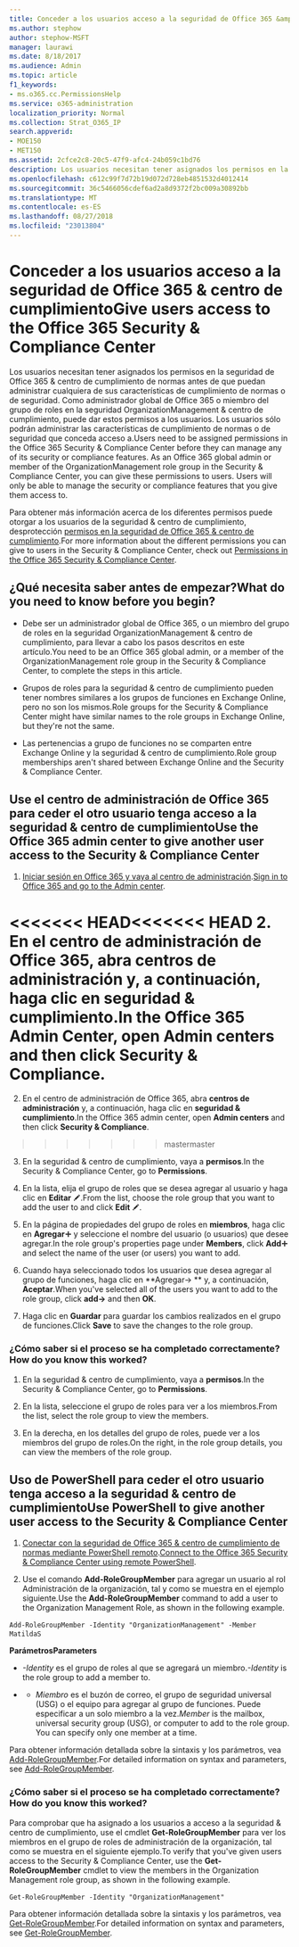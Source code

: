 ```yaml
---
title: Conceder a los usuarios acceso a la seguridad de Office 365 &amp; centro de cumplimiento
ms.author: stephow
author: stephow-MSFT
manager: laurawi
ms.date: 8/18/2017
ms.audience: Admin
ms.topic: article
f1_keywords:
- ms.o365.cc.PermissionsHelp
ms.service: o365-administration
localization_priority: Normal
ms.collection: Strat_O365_IP
search.appverid:
- MOE150
- MET150
ms.assetid: 2cfce2c8-20c5-47f9-afc4-24b059c1bd76
description: Los usuarios necesitan tener asignados los permisos en la seguridad de Office 365 &amp; centro de cumplimiento de normas antes de que puedan administrar cualquiera de sus características de cumplimiento de normas o de seguridad.
ms.openlocfilehash: c612c99f7d72b19d072d728eb4851532d4012414
ms.sourcegitcommit: 36c5466056cdef6ad2a8d9372f2bc009a30892bb
ms.translationtype: MT
ms.contentlocale: es-ES
ms.lasthandoff: 08/27/2018
ms.locfileid: "23013804"
---
```

# <a name="give-users-access-to-the-office-365-security-amp-compliance-center"></a><span data-ttu-id="54fd9-103">Conceder a los usuarios acceso a la seguridad de Office 365 &amp; centro de cumplimiento</span><span class="sxs-lookup"><span data-stu-id="54fd9-103">Give users access to the Office 365 Security &amp; Compliance Center</span></span>

<span data-ttu-id="54fd9-p101">Los usuarios necesitan tener asignados los permisos en la seguridad de Office 365 &amp; centro de cumplimiento de normas antes de que puedan administrar cualquiera de sus características de cumplimiento de normas o de seguridad. Como administrador global de Office 365 o miembro del grupo de roles en la seguridad OrganizationManagement &amp; centro de cumplimiento, puede dar estos permisos a los usuarios. Los usuarios sólo podrán administrar las características de cumplimiento de normas o de seguridad que conceda acceso a.</span><span class="sxs-lookup"><span data-stu-id="54fd9-p101">Users need to be assigned permissions in the Office 365 Security &amp; Compliance Center before they can manage any of its security or compliance features. As an Office 365 global admin or member of the OrganizationManagement role group in the Security &amp; Compliance Center, you can give these permissions to users. Users will only be able to manage the security or compliance features that you give them access to.</span></span> 
  
<span data-ttu-id="54fd9-107">Para obtener más información acerca de los diferentes permisos puede otorgar a los usuarios de la seguridad &amp; centro de cumplimiento, desprotección [permisos en la seguridad de Office 365 &amp; centro de cumplimiento](permissions-in-the-security-and-compliance-center.md).</span><span class="sxs-lookup"><span data-stu-id="54fd9-107">For more information about the different permissions you can give to users in the Security &amp; Compliance Center, check out [Permissions in the Office 365 Security &amp; Compliance Center](permissions-in-the-security-and-compliance-center.md).</span></span>
  
## <a name="what-do-you-need-to-know-before-you-begin"></a><span data-ttu-id="54fd9-108">¿Qué necesita saber antes de empezar?</span><span class="sxs-lookup"><span data-stu-id="54fd9-108">What do you need to know before you begin?</span></span>

- <span data-ttu-id="54fd9-109">Debe ser un administrador global de Office 365, o un miembro del grupo de roles en la seguridad OrganizationManagement &amp; centro de cumplimiento, para llevar a cabo los pasos descritos en este artículo.</span><span class="sxs-lookup"><span data-stu-id="54fd9-109">You need to be an Office 365 global admin, or a member of the OrganizationManagement role group in the Security &amp; Compliance Center, to complete the steps in this article.</span></span>
    
- <span data-ttu-id="54fd9-110">Grupos de roles para la seguridad &amp; centro de cumplimiento pueden tener nombres similares a los grupos de funciones en Exchange Online, pero no son los mismos.</span><span class="sxs-lookup"><span data-stu-id="54fd9-110">Role groups for the Security &amp; Compliance Center might have similar names to the role groups in Exchange Online, but they're not the same.</span></span> 
    
- <span data-ttu-id="54fd9-111">Las pertenencias a grupo de funciones no se comparten entre Exchange Online y la seguridad &amp; centro de cumplimiento.</span><span class="sxs-lookup"><span data-stu-id="54fd9-111">Role group memberships aren't shared between Exchange Online and the Security &amp; Compliance Center.</span></span>
    
## <a name="use-the-office-365-admin-center-to-give-another-user-access-to-the-security-amp-compliance-center"></a><span data-ttu-id="54fd9-112">Use el centro de administración de Office 365 para ceder el otro usuario tenga acceso a la seguridad &amp; centro de cumplimiento</span><span class="sxs-lookup"><span data-stu-id="54fd9-112">Use the Office 365 admin center to give another user access to the Security &amp; Compliance Center</span></span>

1. <span data-ttu-id="54fd9-113">[Iniciar sesión en Office 365 y vaya al centro de administración](https://go.microsoft.com/fwlink/p/?LinkId=525275).</span><span class="sxs-lookup"><span data-stu-id="54fd9-113">[Sign in to Office 365 and go to the Admin center](https://go.microsoft.com/fwlink/p/?LinkId=525275).</span></span>
    
<span data-ttu-id="54fd9-114"><<<<<<< HEAD</span><span class="sxs-lookup"><span data-stu-id="54fd9-114"><<<<<<< HEAD</span></span>
2. <span data-ttu-id="54fd9-115">En el centro de administración de Office 365, abra **centros de administración** y, a continuación, haga clic en **seguridad &amp; cumplimiento**.</span><span class="sxs-lookup"><span data-stu-id="54fd9-115">In the Office 365 Admin Center, open **Admin centers** and then click **Security &amp; Compliance**.</span></span> 
=======
2. <span data-ttu-id="54fd9-116">En el centro de administración de Office 365, abra **centros de administración** y, a continuación, haga clic en **seguridad &amp; cumplimiento**.</span><span class="sxs-lookup"><span data-stu-id="54fd9-116">In the Office 365 admin center, open **Admin centers** and then click **Security &amp; Compliance**.</span></span> 
>>>>>>> <span data-ttu-id="54fd9-117">master</span><span class="sxs-lookup"><span data-stu-id="54fd9-117">master</span></span>
    
3. <span data-ttu-id="54fd9-118">En la seguridad &amp; centro de cumplimiento, vaya a **permisos**.</span><span class="sxs-lookup"><span data-stu-id="54fd9-118">In the Security &amp; Compliance Center, go to **Permissions**.</span></span>
    
4. <span data-ttu-id="54fd9-119">En la lista, elija el grupo de roles que se desea agregar al usuario y haga clic en **Editar** ![icono Editar](media/O365_MDM_CreatePolicy_EditIcon.gif).</span><span class="sxs-lookup"><span data-stu-id="54fd9-119">From the list, choose the role group that you want to add the user to and click **Edit** ![Edit icon](media/O365_MDM_CreatePolicy_EditIcon.gif).</span></span>
    
5. <span data-ttu-id="54fd9-120">En la página de propiedades del grupo de roles en **miembros**, haga clic en **Agregar**![icono Agregar](media/ITPro-EAC-AddIcon.gif) y seleccione el nombre del usuario (o usuarios) que desee agregar.</span><span class="sxs-lookup"><span data-stu-id="54fd9-120">In the role group's properties page under **Members**, click **Add**![Add Icon](media/ITPro-EAC-AddIcon.gif) and select the name of the user (or users) you want to add.</span></span> 
    
6. <span data-ttu-id="54fd9-121">Cuando haya seleccionado todos los usuarios que desea agregar al grupo de funciones, haga clic en **Agregar-\> ** y, a continuación, **Aceptar**.</span><span class="sxs-lookup"><span data-stu-id="54fd9-121">When you've selected all of the users you want to add to the role group, click **add-\>** and then **OK**.</span></span>
    
7. <span data-ttu-id="54fd9-122">Haga clic en **Guardar** para guardar los cambios realizados en el grupo de funciones.</span><span class="sxs-lookup"><span data-stu-id="54fd9-122">Click **Save** to save the changes to the role group.</span></span> 
    
### <a name="how-do-you-know-this-worked"></a><span data-ttu-id="54fd9-123">¿Cómo saber si el proceso se ha completado correctamente?</span><span class="sxs-lookup"><span data-stu-id="54fd9-123">How do you know this worked?</span></span>

1. <span data-ttu-id="54fd9-124">En la seguridad &amp; centro de cumplimiento, vaya a **permisos**.</span><span class="sxs-lookup"><span data-stu-id="54fd9-124">In the Security &amp; Compliance Center, go to **Permissions**.</span></span>
    
2. <span data-ttu-id="54fd9-125">En la lista, seleccione el grupo de roles para ver a los miembros.</span><span class="sxs-lookup"><span data-stu-id="54fd9-125">From the list, select the role group to view the members.</span></span>
    
3. <span data-ttu-id="54fd9-126">En la derecha, en los detalles del grupo de roles, puede ver a los miembros del grupo de roles.</span><span class="sxs-lookup"><span data-stu-id="54fd9-126">On the right, in the role group details, you can view the members of the role group.</span></span>
    
## <a name="use-powershell-to-give-another-user-access-to-the-security-amp-compliance-center"></a><span data-ttu-id="54fd9-127">Uso de PowerShell para ceder el otro usuario tenga acceso a la seguridad &amp; centro de cumplimiento</span><span class="sxs-lookup"><span data-stu-id="54fd9-127">Use PowerShell to give another user access to the Security &amp; Compliance Center</span></span>

1. <span data-ttu-id="54fd9-128">[Conectar con la seguridad de Office 365 &amp; centro de cumplimiento de normas mediante PowerShell remoto](https://go.microsoft.com/fwlink/p/?LinkID=627084).</span><span class="sxs-lookup"><span data-stu-id="54fd9-128">[Connect to the Office 365 Security &amp; Compliance Center using remote PowerShell](https://go.microsoft.com/fwlink/p/?LinkID=627084).</span></span>
    
2. <span data-ttu-id="54fd9-129">Use el comando **Add-RoleGroupMember** para agregar un usuario al rol Administración de la organización, tal y como se muestra en el ejemplo siguiente.</span><span class="sxs-lookup"><span data-stu-id="54fd9-129">Use the **Add-RoleGroupMember** command to add a user to the Organization Management Role, as shown in the following example.</span></span> 
    
  ```
  Add-RoleGroupMember -Identity "OrganizationManagement" -Member MatildaS
  
  ```

 <span data-ttu-id="54fd9-130">**Parámetros**</span><span class="sxs-lookup"><span data-stu-id="54fd9-130">**Parameters**</span></span>
  
-  <span data-ttu-id="54fd9-131">_-Identity_ es el grupo de roles al que se agregará un miembro.</span><span class="sxs-lookup"><span data-stu-id="54fd9-131">_-Identity_ is the role group to add a member to.</span></span> 
    
- - <span data-ttu-id="54fd9-p102">_Miembro_ es el buzón de correo, el grupo de seguridad universal (USG) o el equipo para agregar al grupo de funciones. Puede especificar a un solo miembro a la vez.</span><span class="sxs-lookup"><span data-stu-id="54fd9-p102">_Member_ is the mailbox, universal security group (USG), or computer to add to the role group. You can specify only one member at a time.</span></span> 
    
<span data-ttu-id="54fd9-134">Para obtener información detallada sobre la sintaxis y los parámetros, vea [Add-RoleGroupMember](https://go.microsoft.com/fwlink/p/?LinkId=510859).</span><span class="sxs-lookup"><span data-stu-id="54fd9-134">For detailed information on syntax and parameters, see [Add-RoleGroupMember](https://go.microsoft.com/fwlink/p/?LinkId=510859).</span></span>
  
### <a name="how-do-you-know-this-worked"></a><span data-ttu-id="54fd9-135">¿Cómo saber si el proceso se ha completado correctamente?</span><span class="sxs-lookup"><span data-stu-id="54fd9-135">How do you know this worked?</span></span>

<span data-ttu-id="54fd9-136">Para comprobar que ha asignado a los usuarios a acceso a la seguridad &amp; centro de cumplimiento, use el cmdlet **Get-RoleGroupMember** para ver los miembros en el grupo de roles de administración de la organización, tal como se muestra en el siguiente ejemplo.</span><span class="sxs-lookup"><span data-stu-id="54fd9-136">To verify that you've given users access to the Security &amp; Compliance Center, use the **Get-RoleGroupMember** cmdlet to view the members in the Organization Management role group, as shown in the following example.</span></span> 
  
```
Get-RoleGroupMember -Identity "OrganizationManagement"

```

<span data-ttu-id="54fd9-137">Para obtener información detallada sobre la sintaxis y los parámetros, vea [Get-RoleGroupMember](https://go.microsoft.com/fwlink/p/?LinkId=510860).</span><span class="sxs-lookup"><span data-stu-id="54fd9-137">For detailed information on syntax and parameters, see [Get-RoleGroupMember](https://go.microsoft.com/fwlink/p/?LinkId=510860).</span></span>
  

